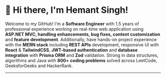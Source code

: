 # 👋 Hi there, I'm Hemant Singh!

Welcome to my GitHub! I'm a __Software Engineer__ with 1.5 years of professional experience working on real-time web application using __ASP.NET MVC, handling enhancements, bug fixes, content customization__ and __feature development__.
Additionally, have hands-on project experience with the __MERN stack__ including __REST APIs__ development, responsive UI with __React__ & __TailwindCSS__, __JWT-based authentication__ and __database integration__ with __Prisma ORM__ and __Zod__ validation.
Strong in data structures, algorithms and Java with __800+ coding problems__ solved across LeetCode, GeeksforGeeks and HackerRank.

---

<!--
**hemant10jan/hemant10jan** is a ✨ _special_ ✨ repository because its `README.md` (this file) appears on your GitHub profile.

Here are some ideas to get you started:

- 🔭 I’m currently working on ...
- 🌱 I’m currently learning ...
- 👯 I’m looking to collaborate on ...
- 🤔 I’m looking for help with ...
- 💬 Ask me about ...
- 📫 How to reach me: ...
- 😄 Pronouns: ...
- ⚡ Fun fact: ...
-->
